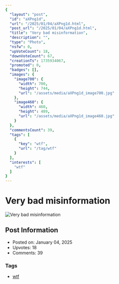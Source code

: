 ```yaml
---
{
  "layout": "post",
  "id": "aXPng1d",
  "url": "/2025/01/04/aXPng1d.html",
  "post_url": "/2025/01/04/aXPng1d.html",
  "title": "Very bad misinformation",
  "description": "",
  "type": "Photo",
  "nsfw": 0,
  "upVoteCount": 18,
  "downVoteCount": 67,
  "creationTs": 1735934067,
  "promoted": 0,
  "badges": [],
  "images": {
    "image700": {
      "width": 700,
      "height": 744,
      "url": "/assets/media/aXPng1d_image700.jpg"
    },
    "image460": {
      "width": 460,
      "height": 489,
      "url": "/assets/media/aXPng1d_image460.jpg"
    }
  },
  "commentsCount": 39,
  "tags": [
    {
      "key": "wtf",
      "url": "/tag/wtf"
    }
  ],
  "interests": [
    "wtf"
  ]
}
---
```


# Very bad misinformation

![Very bad misinformation](/assets/media/aXPng1d_image700.jpg)

## Post Information

- Posted on: January 04, 2025
- Upvotes: 18
- Comments: 39

### Tags

- [wtf](/tag/wtf)
